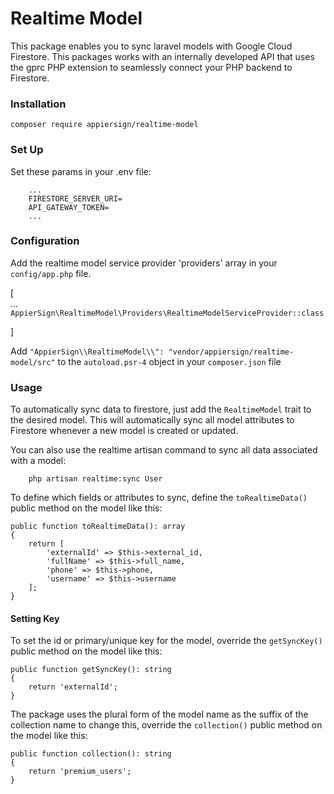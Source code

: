 # Realtime Model
This package enables you to sync laravel models with Google Cloud Firestore. This packages works with an internally
developed API that uses the gprc PHP extension to seamlessly connect your PHP backend to Firestore.

### Installation
`composer require appiersign/realtime-model`

### Set Up

Set these params in your .env file:
```
    ...
    FIRESTORE_SERVER_URI=
    API_GATEWAY_TOKEN=
    ...
```

### Configuration
Add the realtime model service provider 'providers' array in your `config/app.php` file.

[   
   ...   
   `AppierSign\RealtimeModel\Providers\RealtimeModelServiceProvider::class`
   
]

Add `"AppierSign\\RealtimeModel\\": "vendor/appiersign/realtime-model/src"` to the `autoload.psr-4` object in your `composer.json` file


### Usage

To automatically sync data to firestore, just add the `RealtimeModel` trait to the desired model.
This will automatically sync all model attributes to Firestore whenever a new model is created or updated.

You can also use the realtime artisan command to sync all data associated with a model:

```
    php artisan realtime:sync User
```

To define which fields or attributes to sync, define the `toRealtimeData()` public method 
on the model like this:

```
public function toRealtimeData(): array
{
    return [
        'externalId' => $this->external_id,
        'fullName' => $this->full_name,
        'phone' => $this->phone,
        'username' => $this->username
    ];
}
```
#### Setting Key
To set the id or primary/unique key for the model, override the `getSyncKey()` public method
on the model like this:

```
public function getSyncKey(): string
{
    return 'externalId';
}
```

The package uses the plural form of the model name as the suffix of the collection
name to change this, override the `collection()` public method
on the model like this:

```
public function collection(): string
{
    return 'premium_users';
}
```
